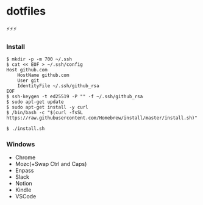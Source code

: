 # dotfiles

⚡⚡⚡

### Install

```
$ mkdir -p -m 700 ~/.ssh
$ cat << EOF > ~/.ssh/config
Host github.com
    HostName github.com
    User git
    IdentityFile ~/.ssh/github_rsa
EOF
$ ssh-keygen -t ed25519 -P "" -f ~/.ssh/github_rsa
$ sudo apt-get update
$ sudo apt-get install -y curl
$ /bin/bash -c "$(curl -fsSL https://raw.githubusercontent.com/Homebrew/install/master/install.sh)"
```

```sh
$ ./install.sh
```

### Windows
- Chrome
- Mozc(+Swap Ctrl and Caps)
- Enpass
- Slack
- Notion
- Kindle
- VSCode

